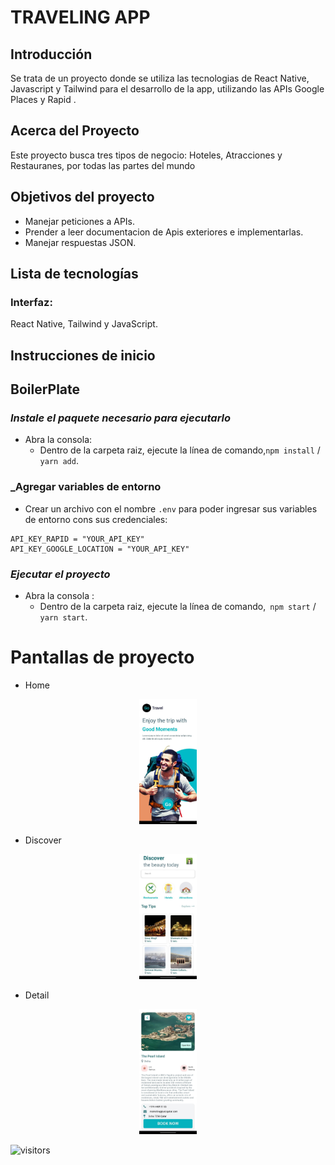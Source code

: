 # TRAVELING APP

## Introducción

Se trata de un proyecto donde se utiliza las tecnologias de React Native, Javascript y Tailwind para
el desarrollo de la app, utilizando las APIs Google Places y Rapid .

## Acerca del Proyecto

Este proyecto busca tres tipos de negocio: Hoteles, Atracciones y Restauranes, por todas las partes del mundo

## Objetivos del proyecto

- Manejar peticiones a APIs.
- Prender a leer documentacion de Apis exteriores e implementarlas.
- Manejar respuestas JSON.

## Lista de tecnologías

### Interfaz:

React Native, Tailwind y JavaScript.

## Instrucciones de inicio

## BoilerPlate

### _Instale el paquete necesario para ejecutarlo_

- Abra la consola:
  - Dentro de la carpeta raiz, ejecute la línea de comando,`npm install` / `yarn add`.

### \_Agregar variables de entorno

- Crear un archivo con el nombre `.env` para poder ingresar sus variables de entorno cons sus credenciales:

```
API_KEY_RAPID = "YOUR_API_KEY"
API_KEY_GOOGLE_LOCATION = "YOUR_API_KEY"
```

### _Ejecutar el proyecto_

- Abra la consola :
  - Dentro de la carpeta raiz, ejecute la línea de comando,` npm start` / `yarn start`.

# Pantallas de proyecto

- Home
<p align = "center"> <img height = "200" src = "./assets/homeScreen.jpeg" /> </p>

- Discover
<p align = "center"> <img height = "200" src = "./assets/discoverScreen.jpeg" /> </p>

- Detail
<p align = "center"> <img height = "200" src = "./assets/detailScreen.jpeg" /> </p>

![visitors](https://visitor-badge.glitch.me/badge?page_id=Hasuro1797.travelingApp)
